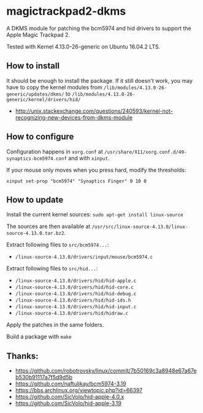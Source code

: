 magictrackpad2-dkms
===================

A DKMS module for patching the bcm5974 and hid drivers to support the Apple Magic Trackpad 2.

Tested with Kernel 4.13.0-26-generic on Ubuntu 16.04.2 LTS.

How to install
--------------

It should be enough to install the package. If it still doesn't work, you may have to copy the kernel modules from
`/lib/modules/4.13.0-26-generic/updates/dkms/` to `/lib/modules/4.13.0-26-generic/kernel/drivers/hid/`

* http://unix.stackexchange.com/questions/240593/kernel-not-recognizing-new-devices-from-dkms-module


How to configure
----------------

Configuration happens in `xorg.conf` at 
`/usr/share/X11/xorg.conf.d/49-synaptics-bcm5974.conf` and with `xinput`.

If your mouse only moves when you press hard, modify the thresholds:

`xinput set-prop "bcm5974" "Synaptics Finger" 0 10 0`


How to update
-------------

Install the current kernel sources: `sudo apt-get install linux-source`

The sources are then available at `/usr/src/linux-source-4.13.0/linux-source-4.13.0.tar.bz2`.

Extract following files to `src/bcm5974...`:
* `/linux-source-4.13.0/drivers/input/mouse/bcm5974.c`

Extract following files to `src/hid...`:
* `/linux-source-4.13.0/drivers/hid/hid-apple.c`
* `/linux-source-4.13.0/drivers/hid/hid-core.c`
* `/linux-source-4.13.0/drivers/hid/hid-debug.c`
* `/linux-source-4.13.0/drivers/hid/hid-ids.h`
* `/linux-source-4.13.0/drivers/hid/hid-input.c`
* `/linux-source-4.13.0/drivers/hid/hidraw.c`

Apply the patches in the same folders.

Build a package with `make`


Thanks:
-------

* https://github.com/robotrovsky/linux/commit/7b50169c3a8948e67a67eb530b91117a7f5d9d5b
* https://github.com/naftulikay/bcm5974-3.19
* https://bbs.archlinux.org/viewtopic.php?id=66397
* https://github.com/SicVolo/hid-apple-4.0.x
* https://github.com/SicVolo/hid-apple-3.19
